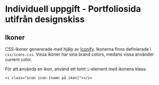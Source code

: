 # Individuell uppgift - Portfoliosida utifrån designskiss

## Ikoner

CSS-ikoner genererade med hjälp av [Iconify](https://iconify.design/). Ikonerna finns definierade i ```css/icons.css```. Vissa ikoner har sina brand colors, medans vissa använder current color.

För att använda en ikon, använd ett tomt ```i```-element med ikonens klass:
```
<i class="icon icon-[namn på ikon]"></i>
```
